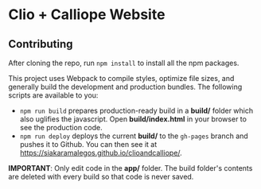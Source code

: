 # Clio + Calliope Website

## Contributing

After cloning the repo, run `npm install` to install all the npm packages.

This project uses Webpack to compile styles, optimize file sizes, and generally build the development and production bundles. The following scripts are available to you:

<!-- - `gulp watch` runs a local server and serves up **app/index.html** at http://localhost:3000. It also automatically reloads when any files are changed. -->
- `npm run build` prepares production-ready build in a **build/** folder which also uglifies the javascript. Open **build/index.html** in your browser to see the production code.
- `npm run deploy` deploys the current **build/** to the `gh-pages` branch and pushes it to Github. You can then see it at https://siakaramalegos.github.io/clioandcalliope/.

**IMPORTANT**: Only edit code in the **app/** folder. The build folder's contents are deleted with every build so that code is never saved.

